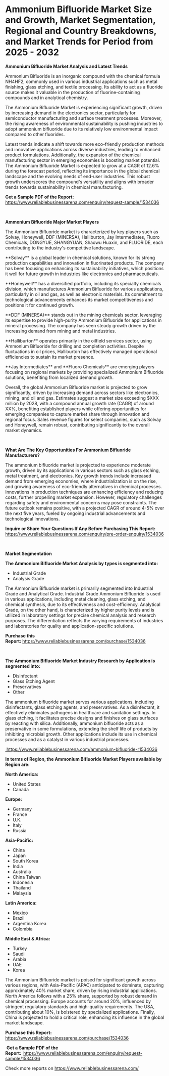 <p><h1>Ammonium Bifluoride Market Size and Growth, Market Segmentation, Regional and Country Breakdowns, and Market Trends for Period from 2025 -  2032</h1></p><p><strong>Ammonium Bifluoride Market Analysis and Latest Trends</strong></p>
<p><p>Ammonium Bifluoride is an inorganic compound with the chemical formula NH4HF2, commonly used in various industrial applications such as metal finishing, glass etching, and textile processing. Its ability to act as a fluoride source makes it valuable in the production of fluorine-containing compounds and in analytical chemistry.</p><p>The Ammonium Bifluoride Market is experiencing significant growth, driven by increasing demand in the electronics sector, particularly for semiconductor manufacturing and surface treatment processes. Moreover, the rising awareness of environmental sustainability is pushing industries to adopt ammonium bifluoride due to its relatively low environmental impact compared to other fluorides.</p><p>Latest trends indicate a shift towards more eco-friendly production methods and innovative applications across diverse industries, leading to enhanced product formulations. Additionally, the expansion of the chemical manufacturing sector in emerging economies is boosting market potential. The Ammonium Bifluoride Market is expected to grow at a CAGR of 12.6% during the forecast period, reflecting its importance in the global chemical landscape and the evolving needs of end-user industries. This robust growth underscores the compound's versatility and aligns with broader trends towards sustainability in chemical manufacturing.</p></p>
<p><strong>Get a Sample PDF of the Report:&nbsp;</strong> <a href="https://www.reliablebusinessarena.com/enquiry/request-sample/1534036?utm_campaign=2182&utm_medium=2&utm_source=Github&utm_content=ia&utm_term=31032025&utm_id=ammonium-bifluoride">https://www.reliablebusinessarena.com/enquiry/request-sample/1534036</a></p>
<p>&nbsp;</p>
<p><strong>Ammonium Bifluoride Major Market Players</strong></p>
<p><p>The Ammonium Bifluoride market is characterized by key players such as Solvay, Honeywell, DDF (MINERSA), Halliburton, Jay Intermediates, Fluoro Chemicals, DONGYUE, SHANGYUAN, Shaowu Huaxin, and FLUORIDE, each contributing to the industry's competitive landscape.</p><p>**Solvay** is a global leader in chemical solutions, known for its strong production capabilities and innovation in fluorinated products. The company has been focusing on enhancing its sustainability initiatives, which positions it well for future growth in industries like electronics and pharmaceuticals.</p><p>**Honeywell** has a diversified portfolio, including its specialty chemicals division, which manufactures Ammonium Bifluoride for various applications, particularly in oil and gas, as well as electronic materials. Its commitment to technological advancements enhances its market competitiveness and positions it for continued growth.</p><p>**DDF (MINERSA)** stands out in the mining chemicals sector, leveraging its expertise to provide high-purity Ammonium Bifluoride for applications in mineral processing. The company has seen steady growth driven by the increasing demand from mining and metal industries.</p><p>**Halliburton** operates primarily in the oilfield services sector, using Ammonium Bifluoride for drilling and completion activities. Despite fluctuations in oil prices, Halliburton has effectively managed operational efficiencies to sustain its market presence.</p><p>**Jay Intermediates** and **Fluoro Chemicals** are emerging players focusing on regional markets by providing specialized Ammonium Bifluoride solutions, benefiting from localized demand growth.</p><p>Overall, the global Ammonium Bifluoride market is projected to grow significantly, driven by increasing demand across sectors like electronics, mining, and oil and gas. Estimates suggest a market size exceeding $XXX million by 2028, with a compound annual growth rate (CAGR) of around XX%, benefiting established players while offering opportunities for emerging companies to capture market share through innovation and regional focus. Sales revenue figures for select companies, such as Solvay and Honeywell, remain robust, contributing significantly to the overall market dynamics.</p></p>
<p>&nbsp;</p>
<p><strong>What Are The Key Opportunities For Ammonium Bifluoride Manufacturers?</strong></p>
<p><p>The ammonium bifluoride market is projected to experience moderate growth, driven by its applications in various sectors such as glass etching, metal treatment, and electronics. Key growth trends include increased demand from emerging economies, where industrialization is on the rise, and growing awareness of eco-friendly alternatives in chemical processes. Innovations in production techniques are enhancing efficiency and reducing costs, further propelling market expansion. However, regulatory challenges regarding safety and environmental concerns may pose constraints. The future outlook remains positive, with a projected CAGR of around 4-5% over the next five years, fueled by ongoing industrial advancements and technological innovations.</p></p>
<p><strong>Inquire or Share Your Questions If Any Before Purchasing This Report:</strong> <a href="https://www.reliablebusinessarena.com/enquiry/pre-order-enquiry/1534036?utm_campaign=2182&utm_medium=2&utm_source=Github&utm_content=ia&utm_term=31032025&utm_id=ammonium-bifluoride">https://www.reliablebusinessarena.com/enquiry/pre-order-enquiry/1534036</a></p>
<p>&nbsp;</p>
<p><strong>Market Segmentation</strong></p>
<p><strong>The Ammonium Bifluoride Market Analysis by types is segmented into:</strong></p>
<p><ul><li>Industrial Grade</li><li>Analysis Grade</li></ul></p>
<p><p>The Ammonium Bifluoride market is primarily segmented into Industrial Grade and Analytical Grade. Industrial Grade Ammonium Bifluoride is used in various applications, including metal cleaning, glass etching, and chemical synthesis, due to its effectiveness and cost-efficiency. Analytical Grade, on the other hand, is characterized by higher purity levels and is utilized in laboratory settings for precise chemical analysis and research purposes. The differentiation reflects the varying requirements of industries and laboratories for quality and application-specific solutions.</p></p>
<p><strong>Purchase this Report:&nbsp;</strong><a href="https://www.reliablebusinessarena.com/purchase/1534036?utm_campaign=2182&utm_medium=2&utm_source=Github&utm_content=ia&utm_term=31032025&utm_id=ammonium-bifluoride">https://www.reliablebusinessarena.com/purchase/1534036</a></p>
<p>&nbsp;</p>
<p><strong>The Ammonium Bifluoride Market Industry Research by Application is segmented into:</strong></p>
<p><ul><li>Disinfectant</li><li>Glass Etching Agent</li><li>Preservatives</li><li>Other</li></ul></p>
<p><p>The ammonium bifluoride market serves various applications, including disinfectants, glass etching agents, and preservatives. As a disinfectant, it effectively eliminates pathogens in healthcare and sanitation settings. In glass etching, it facilitates precise designs and finishes on glass surfaces by reacting with silica. Additionally, ammonium bifluoride acts as a preservative in some formulations, extending the shelf life of products by inhibiting microbial growth. Other applications include its use in chemical processes and as a catalyst in various industrial processes.</p></p>
<p><a href="https://www.reliablebusinessarena.com/ammonium-bifluoride-r1534036?utm_campaign=2182&utm_medium=2&utm_source=Github&utm_content=ia&utm_term=31032025&utm_id=ammonium-bifluoride">&nbsp;https://www.reliablebusinessarena.com/ammonium-bifluoride-r1534036</a></p>
<p><strong>In terms of Region, the Ammonium Bifluoride Market Players available by Region are:</strong></p>
<p>
    <p> <strong> North America: </strong>
        <ul>
            <li>United States</li>
            <li>Canada</li>
        </ul>
        </p> 
    <p> <strong> Europe: </strong>
        <ul>
            <li>Germany</li>
            <li>France</li>
            <li>U.K.</li>
            <li>Italy</li>
            <li>Russia</li>
        </ul>
        </p> 
    <p> <strong> Asia-Pacific: </strong>
        <ul>
            <li>China</li>
            <li>Japan</li>
            <li>South Korea</li>
            <li>India</li>
            <li>Australia</li>
            <li>China Taiwan</li>
            <li>Indonesia</li>
            <li>Thailand</li>
            <li>Malaysia</li>
        </ul>
        </p> 
    <p> <strong> Latin America: </strong>
        <ul>
            <li>Mexico</li>
            <li>Brazil</li>
            <li>Argentina Korea</li>
            <li>Colombia</li>
        </ul>
        </p> 
    <p> <strong> Middle East & Africa: </strong>
        <ul>
            <li>Turkey</li>
            <li>Saudi</li>
            <li>Arabia</li>
            <li>UAE</li>
            <li>Korea</li>
        </ul>
    </p>
    </p>
<p><p>The Ammonium Bifluoride market is poised for significant growth across various regions, with Asia-Pacific (APAC) anticipated to dominate, capturing approximately 40% market share, driven by rising industrial applications. North America follows with a 25% share, supported by robust demand in chemical processing. Europe accounts for around 20%, influenced by stringent regulatory standards and high-quality requirements. The USA, contributing about 10%, is bolstered by specialized applications. Finally, China is projected to hold a critical role, enhancing its influence in the global market landscape.</p></p>
<p><strong>Purchase this Report: </strong><a href="https://www.reliablebusinessarena.com/purchase/1534036?utm_campaign=2182&utm_medium=2&utm_source=Github&utm_content=ia&utm_term=31032025&utm_id=ammonium-bifluoride">https://www.reliablebusinessarena.com/purchase/1534036</a></p>
<p>&nbsp;<strong>Get a Sample PDF of the Report:&nbsp;&nbsp;</strong><a href="https://www.reliablebusinessarena.com/enquiry/request-sample/1534036?utm_campaign=2182&utm_medium=2&utm_source=Github&utm_content=ia&utm_term=31032025&utm_id=ammonium-bifluoride">https://www.reliablebusinessarena.com/enquiry/request-sample/1534036</a></p>
<p><strong></strong></p>
<p>Check more reports on <a href="https://www.reliablebusinessarena.com/?utm_campaign=2182&utm_medium=2&utm_source=Github&utm_content=ia&utm_term=31032025&utm_id=ammonium-bifluoride">https://www.reliablebusinessarena.com/</a></p>